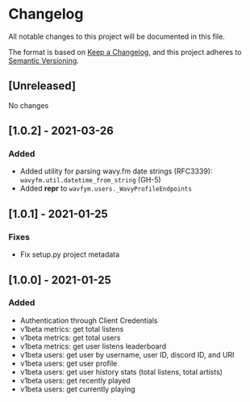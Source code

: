 # Changelog

All notable changes to this project will be documented in this file.

The format is based on [Keep a Changelog](https://keepachangelog.com/en/1.0.0/), and this project adheres
to [Semantic Versioning](https://semver.org/spec/v2.0.0.html).

## [Unreleased]

No changes

## [1.0.2] - 2021-03-26
### Added
- Added utility for parsing wavy.fm date strings (RFC3339): `wavyfm.util.datetime_from_string` (GH-5)
- Added __repr__ to `wavfym.users._WavyProfileEndpoints`

## [1.0.1] - 2021-01-25
### Fixes
- Fix setup.py project metadata

## [1.0.0] - 2021-01-25
### Added
- Authentication through Client Credentials
- v1beta metrics: get total listens
- v1beta metrics: get total users
- v1beta metrics: get user listens leaderboard
- v1beta users: get user by username, user ID, discord ID, and URI
- v1beta users: get user profile
- v1beta users: get user history stats (total listens, total artists)
- v1beta users: get recently played
- v1beta users: get currently playing
